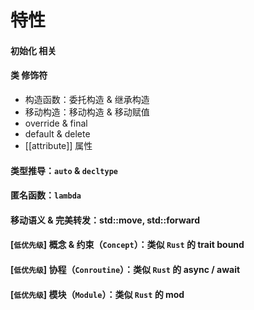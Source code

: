 # 特性

#### 初始化 相关

#### 类 修饰符

+ 构造函数：委托构造 & 继承构造
+ 移动构造：移动构造 & 移动赋值
+ override & final
+ default & delete
+ [[attribute]] 属性

#### 类型推导：`auto` & `decltype`

#### 匿名函数：`lambda`

#### 移动语义 & 完美转发：std::move, std::forward

#### [`低优先级`] 概念 & 约束（`Concept`）：类似 `Rust` 的 trait bound

####  [`低优先级`] 协程（`Conroutine`）：类似 `Rust` 的 async / await

####  [`低优先级`] 模块（`Module`）：类似 `Rust` 的 mod
